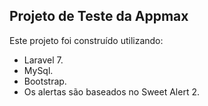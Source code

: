 ## Projeto de Teste da Appmax

Este projeto foi construído utilizando:

- Laravel 7.
- MySql.
- Bootstrap.
- Os alertas são baseados no Sweet Alert 2.
